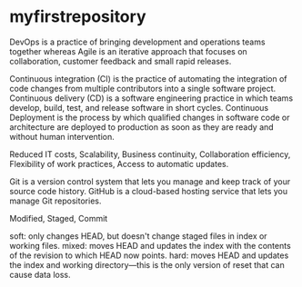 # myfirstrepository
DevOps is a practice of bringing development and operations teams together whereas Agile is an iterative approach that focuses on collaboration, customer feedback and small rapid releases.

Continuous integration (CI) is the practice of automating the integration of code changes from multiple contributors into a single software project. Continuous delivery (CD) is a software engineering practice in which teams develop, build, test, and release software in short cycles. Continuous Deployment is the process by which qualified changes in software code or architecture are deployed to production as soon as they are ready and without human intervention.

Reduced IT costs, Scalability, Business continuity, Collaboration efficiency, Flexibility of work practices, Access to automatic updates.

Git is a version control system that lets you manage and keep track of your source code history. GitHub is a cloud-based hosting service that lets you manage Git repositories.

Modified, Staged, Commit

soft: only changes HEAD, but doesn't change staged files in index or working files.
mixed: moves HEAD and updates the index with the contents of the revision to which HEAD now points.
hard: moves HEAD and updates the index and working directory—this is the only version of reset that can cause data loss.